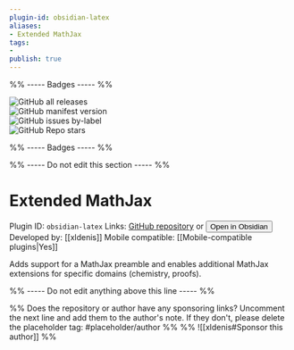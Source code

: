 ```yaml
---
plugin-id: obsidian-latex
aliases:
- Extended MathJax
tags: 
- 
publish: true
---
```


%% ----- Badges ----- %%

![GitHub all releases](https://img.shields.io/github/downloads/xldenis/obsidian-latex/total?color=573E7A&logo=github&style=for-the-badge)   
![GitHub manifest version](https://img.shields.io/github/manifest-json/v/xldenis/obsidian-latex?color=573E7A&logo=github&style=for-the-badge)   
![GitHub issues by-label](https://img.shields.io/github/issues/xldenis/obsidian-latex/help%20wanted?color=573E7A&logo=github&style=for-the-badge)   
![GitHub Repo stars](https://img.shields.io/github/stars/xldenis/obsidian-latex?color=573E7A&logo=github&style=for-the-badge)

%% ----- Badges ----- %%

%% ----- Do not edit this section ----- %%

# Extended MathJax

Plugin ID: `obsidian-latex`
Links: [GitHub repository](https://github.com/xldenis/obsidian-latex) or [<button id=HH>Open in Obsidian</button>](obsidian://goto-plugin?id=obsidian-latex)
Developed by: [[xldenis]]
Mobile compatible: [[Mobile-compatible plugins|Yes]]

Adds support for a MathJax preamble and enables additional MathJax extensions for specific domains (chemistry, proofs).

%% ----- Do not edit anything above this line ----- %% 

%% Does the repository or author have any sponsoring links? Uncomment the next line and add them to the author's note. If they don't, please delete the placeholder tag: #placeholder/author %%
%% ![[xldenis#Sponsor this author]] %%
